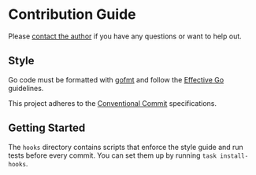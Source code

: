 # Contribution Guide

Please [contact the author](mailto:vincent@vincent.click) if you have any questions or want to help out.

## Style

Go code must be formatted with [gofmt](https://golang.org/cmd/gofmt/) and follow the [Effective Go](https://golang.org/doc/effective_go.html) guidelines.

This project adheres to the [Conventional Commit](https://www.conventionalcommits.org) specifications.

## Getting Started

The `hooks` directory contains scripts that enforce the style guide and run tests before every commit. You can set them up by running `task install-hooks`.
